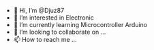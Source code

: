 - 👋 Hi, I’m @Djuz87
- 👀 I’m interested in Electronic
- 🌱 I’m currently learning Microcontroller Arduino
- 💞️ I’m looking to collaborate on ...
- 📫 How to reach me ...

<!---
Djuz87/Djuz87 is a ✨ special ✨ repository because its `README.md` (this file) appears on your GitHub profile.
You can click the Preview link to take a look at your changes.
--->
